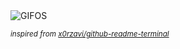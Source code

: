 <div align="justify">
<picture>
    <source media="(prefers-color-scheme: dark)" srcset="https://i.ibb.co/KLjCQvr/output-gif.gif">
    <source media="(prefers-color-scheme: light)" srcset="https://i.ibb.co/KLjCQvr/output-gif.gif">
    <img alt="GIFOS" src="https://i.ibb.co/KLjCQvr/output-gif.gif">
</picture>

<sub><i>inspired from [x0rzavi/github-readme-terminal](https://github.com/x0rzavi/github-readme-terminal)</i></sub>

</div>

<!-- Image deletion URL: https://ibb.co/fnYmKwx/a85b0228070f890aafab7e314ed37e69 -->